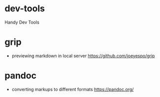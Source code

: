 # dev-tools
Handy Dev Tools

# grip
* previewing markdown in local server
https://github.com/joeyespo/grip

# pandoc
* converting markups to different formats
https://pandoc.org/
